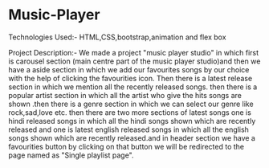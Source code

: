 # Music-Player
Technologies Used:-
HTML,CSS,bootstrap,animation and flex box

Project Description:-
We made a project "music player studio" in which  first is carousel  section (main centre part of the music player studio)and then we have a aside section in which we add our favourites songs by our choice with the help of clicking the favourities icon. Then there is a latest release section in which we mention all the recently released songs. then there is a popular artist section in which all the artist who give the hits songs are shown .then there is a genre section in which we can select our genre like rock,sad,love etc. then there are two more sections of latest songs one is  hindi released songs in which all the hindi songs shown which are recently released and one is latest english released songs in which all the english songs shown which are recently released.and in header section we have a favourities button by clicking on that button we  will be redirected to the page named as "Single playlist page".

